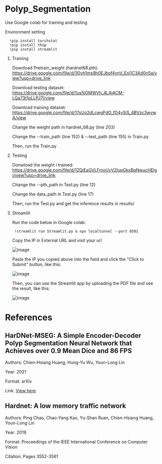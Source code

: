 # Polyp_Segmentation
  Use Google colab for training and testing
  
  Environment setting
  
      !pip install torchstat
      !pip install thop
      !pip install streamlit
1. Training
   
    Download Pretrain_weight (hardnet68.pth): https://drive.google.com/file/d/1l0vh1ms9h0EJbof4vnV_Esj1C3Ad0n5a/view?usp=drive_link
  
    Download testing dataset: https://drive.google.com/file/d/1us5iOMWVh_4LAiACM-LQa73t1pLLPJ7l/view
     
    Download training dataset: https://drive.google.com/file/d/17sUo2dLcwgPdO_fD4ySiS_4BVzc3wvwA/view

    Change the weight path in hardnet_68.py (line 203)

    Change the --train_path (line 152) & --test_path (line 155) in Train.py
  
    Then, run the Train.py
  
3. Testing 

    Donwload the weight i trained: https://drive.google.com/file/d/1ZQiEaGVLFmoUvV2IupGkxBqNwucHElgi/view?usp=drive_link

    Change the --pth_path in Test.py (line 12)

    Change the data_path in Test.py (line 17)
  
    Then, run the Test.py and get the inference results in results/
  
5. Streamlit
   
    Run the code below in Google colab:
   
        !streamlit run Streamlit.py & npx localtunnel --port 8501

    Copy the IP in External URL and visit your url
   
   ![image](https://github.com/HuiNov14/Polyp_Segmentation/assets/137488321/424c1310-8966-47b1-a734-f8e35f870a5e)
    
    Paste the IP you copied above into the field and click the "Click to Submit" button, like this:
   
   ![image](https://github.com/HuiNov14/Polyp_Segmentation/assets/137488321/2c832d92-c09f-496a-a01a-1e117eee8fcb)

    Then, you can use the Streamlit app by uploading the PDF file and see the result, like this:

   ![image](https://github.com/HuiNov14/Polyp_Segmentation/assets/137488321/bcfe16ee-a3d0-41b2-9b95-8a88b5aca76a)

# References
## HarDNet-MSEG: A Simple Encoder-Decoder Polyp Segmentation Neural Network that Achieves over 0.9 Mean Dice and 86 FPS
  Authors: Chien-Hsiang Huang, Hung-Yu Wu, Youn-Long Lin

  Year: 2021

  Format: arXiv

Link: [View here](https://arxiv.org/abs/2101.07172)

## Hardnet: A low memory traffic network
  Authors: Ping Chao, Chao-Yang Kao, Yu-Shan Ruan, Chien-Hsiang Huang, Youn-Long Lin

  Year: 2019

  Format: Proceedings of the IEEE International Conference on Computer Vision

  Citation: Pages 3552-3561



   
